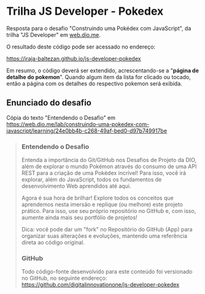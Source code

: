 # Trilha JS Developer - Pokedex

Resposta para o desafio "Construindo uma Pokédex com JavaScript", da trilha "JS Developer" em [web.dio.me](https://web.dio.me/lab/construindo-uma-pokedex-com-javascript/learning/24e0bb4b-c268-49af-bed0-d97b749917be).

O resultado deste código pode ser acessado no endereço:

https://iraja-baltezan.github.io/js-developer-pokedex

Em resumo, o código deverá ser extendido, acrescentando-se a "**página de detalhe do pokemon**". Quando algum item da lista for clicado ou tocado, então a página com os detalhes do respectivo pokemon será exibida.

## Enunciado do desafio

Cópia do texto "Entendendo o Desafio" em https://web.dio.me/lab/construindo-uma-pokedex-com-javascript/learning/24e0bb4b-c268-49af-bed0-d97b749917be

>### Entendendo o Desafio
>
>Entenda a importância do Git/GitHub nos Desafios de Projeto da DIO, além de explorar o mundo Pokémon através do consumo de uma API REST para a criação de uma Pokédex incrível! Para isso, você irá explorar, além do JavaScript, todos os fundamentos de desenvolvimento Web aprendidos até aqui.
>
>Agora é sua hora de brilhar! Explore todos os conceitos que aprendemos nesta imersão e replique (ou melhore) este projeto prático. Para isso, use seu próprio repositório no GitHub e, com isso, aumente ainda mais seu portfólio de projetos!
>
>Dica: você pode dar um "fork" no Repositório do GitHub (App) para organizar suas alterações e evoluções, mantendo uma referência direta ao código original.
>
>### GitHub
>Todo código-fonte desenvolvido para este conteúdo foi versionado no GitHub, no seguinte endereço:
>https://github.com/digitalinnovationone/js-developer-pokedex

